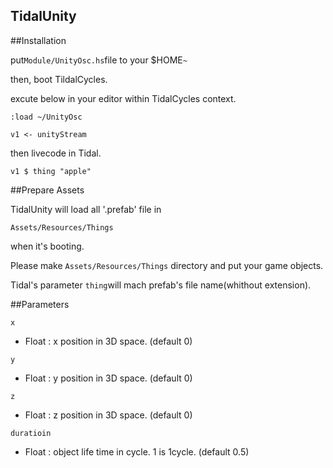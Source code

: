 TidalUnity
---

##Installation

put```Module/UnityOsc.hs```file to your $HOME```~```

then, boot TildalCycles.

excute below in your editor within TidalCycles context.

```
:load ~/UnityOsc

v1 <- unityStream
```

then livecode in Tidal.

```
v1 $ thing "apple"
```

##Prepare Assets

TidalUnity will load all '.prefab' file in

``Assets/Resources/Things``

when it's booting.

Please make ``Assets/Resources/Things`` directory and put your game objects. 

Tidal's parameter ```thing```will mach prefab's file name(whithout extension).

##Parameters

```
x 
```

- Float : x position in 3D space. (default 0)

```
y
```

- Float : y position in 3D space. (default 0)

```
z
```

- Float : z position in 3D space. (default 0)


```
duratioin
```

- Float : object life time in cycle. 1 is 1cycle. (default 0.5)


